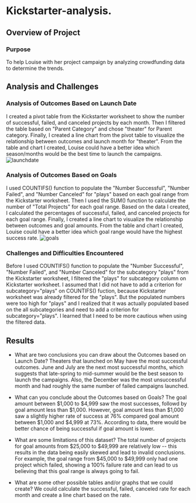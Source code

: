 # Kickstarter-analysis.

## Overview of Project

### Purpose
To help Louise with her project campaign by analyzing crowdfunding data to determine the trends. 

## Analysis and Challenges


### Analysis of Outcomes Based on Launch Date
I created a pivot table from the Kickstarter worksheet to show the number of successful, failed, and canceled projects by each month. Then I filtered the table based on "Parent Category" and chose "theater" for Parent category. Finally, I created a line chart from the pivot table to visualize the relationship between outcomes and launch month for "theater". 
From the table and chart I created, Louise could have a better idea which season/months would be the best time to launch the campaigns.
![launchdate]("resources/Theater_Outcomes_vs_Launch.png")

### Analysis of Outcomes Based on Goals
I used COUNTIFS() function to populate the "Number Successful", "Number Failed", and "Number Canceled" for "plays" based on each goal range from the Kickstarter worksheet. Then I used the SUM() function to calculate the number of "Total Projects" for each goal range. Based on the data I created, I calculated the percentages of successful, failed, and canceled projects for each goal range. Finally, I created a line chart to visualize the relationship between outcomes and goal amounts. From the table and chart I created, Louise could have a better idea which goal range would have the highest success rate. 
![goals]("resources/Outcomes_vs_Goals.png")


### Challenges and Difficulties Encountered
Before I used COUNTIFS() function to populate the "Number Successful", "Number Failed", and "Number Canceled" for the subcategory "plays" from the Kickstarter worksheet, I filtered the "plays" for subcategory column on Kickstarter worksheet. I assumed that I did not have to add a criterion for subcategory="plays" on COUNTIFS() fuction, because Kickstarter worksheet was already filtered for the "plays". But the populated numbers were too high for "plays" and I realized that it was actually populated based on the all subcategories and need to add a criterion for subcategory="plays". I learned that I need to be more cautious when using the filtered data. 

 
## Results

- What are two conclusions you can draw about the Outcomes based on Launch Date?
Theaters that launched on May have the most successful outcomes. June and July are the next most successful months, which suggests that late-spring to mid-summer would be the best season to launch the campaigns. Also, the December was the most unsuccessful month and had roughly the same number of failed campaigns launched. 

- What can you conclude about the Outcomes based on Goals?
The goal amount between $1,000 to $4,999 saw the most successes, followd by goal amount less than $1,000. However, goal amount less than $1,000 saw a slightly higher rate of success at 76% compared goal amount between $1,000 and $4,999 at 73%. According to data, there would be better chance of being successful if goal amount is lower. 

- What are some limitations of this dataset?
The total number of projects for goal amounts from $25,000 to $49,999 are relatively low -- this results in the data being easily skewed and lead to invalid conclusions. For example, the goal range from $45,000 to $49,999 only had one project which failed, showing a 100% failure rate and can lead to us believing that this goal range is always going to fail. 

- What are some other possible tables and/or graphs that we could create?
We could calculate the successful, failed, canceled rate for each month and create a line chart based on the rate.
